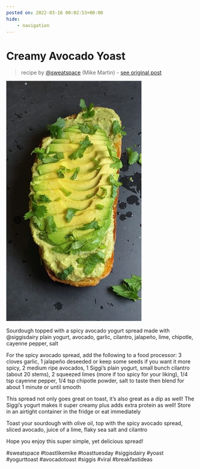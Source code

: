 ```yaml
---
posted on: 2022-03-16 00:02:53+00:00
hide:
    - navigation
---
```


# Creamy Avocado Yoast 

> recipe by [@sweatspace](https://www.instagram.com/sweatspace/) 
(Mike Martin) - [see original post](https://instagram.com/p/CbJM368F3k9)

![](../img/sweatspace_16-03-2022_0003.png)

  
Sourdough topped with a spicy avocado yogurt spread made with @siggisdairy plain yogurt, avocado, garlic, cilantro, jalapeño, lime, chipotle, cayenne pepper, salt  
  
For the spicy avocado spread, add the following to a food processor: 3 cloves garlic, 1 jalapeño deseeded or keep some seeds if you want it more spicy, 2 medium ripe avocados, 1 Siggi’s plain yogurt, small bunch cilantro (about 20 stems), 2 squeezed limes (more if too spicy for your liking), 1/4 tsp cayenne pepper, 1/4 tsp chipotle powder, salt to taste then blend for about 1 minute or until smooth  
  
This spread not only goes great on toast, it’s also great as a dip as well! The Siggi’s yogurt makes it super creamy plus adds extra protein as well! Store in an airtight container in the fridge or eat immediately  
  
Toast your sourdough with olive oil, top with the spicy avocado spread, sliced avocado, juice of a lime, flaky sea salt and cilantro  
  
Hope you enjoy this super simple, yet delicious spread!  
  
\#sweatspace \#toastlikemike \#toasttuesday \#siggisdairy \#yoast \#yogurttoast \#avocadotoast \#siggis \#viral \#breakfastideas   